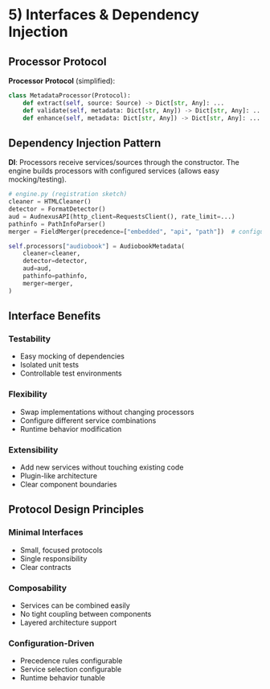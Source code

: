# 5) Interfaces & Dependency Injection

## Processor Protocol

**Processor Protocol** (simplified):

```python
class MetadataProcessor(Protocol):
    def extract(self, source: Source) -> Dict[str, Any]: ...
    def validate(self, metadata: Dict[str, Any]) -> Dict[str, Any]: ...
    def enhance(self, metadata: Dict[str, Any]) -> Dict[str, Any]: ...
```

## Dependency Injection Pattern

**DI**: Processors receive services/sources through the constructor. The engine builds processors with configured services (allows easy mocking/testing).

```python
# engine.py (registration sketch)
cleaner = HTMLCleaner()
detector = FormatDetector()
aud = AudnexusAPI(http_client=RequestsClient(), rate_limit=...)
pathinfo = PathInfoParser()
merger = FieldMerger(precedence=["embedded", "api", "path"])  # configurable

self.processors["audiobook"] = AudiobookMetadata(
    cleaner=cleaner,
    detector=detector,
    aud=aud,
    pathinfo=pathinfo,
    merger=merger,
)
```

## Interface Benefits

### Testability
- Easy mocking of dependencies
- Isolated unit tests
- Controllable test environments

### Flexibility
- Swap implementations without changing processors
- Configure different service combinations
- Runtime behavior modification

### Extensibility
- Add new services without touching existing code
- Plugin-like architecture
- Clear component boundaries

## Protocol Design Principles

### Minimal Interfaces
- Small, focused protocols
- Single responsibility
- Clear contracts

### Composability
- Services can be combined easily
- No tight coupling between components
- Layered architecture support

### Configuration-Driven
- Precedence rules configurable
- Service selection configurable
- Runtime behavior tunable
